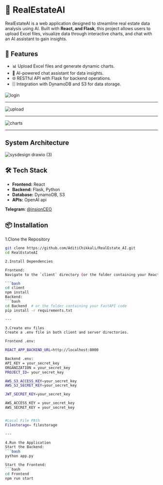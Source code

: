 # 🏡 RealEstateAI
RealEstateAI is a web application designed to streamline real estate data analysis using AI. Built with **React,  and Flask**, this project allows users to upload Excel files, visualize data through interactive charts, and chat with an AI assistant to gain insights.

## 🚀 **Features**
- 📊 Upload Excel files and generate dynamic charts.
- 🤖 AI-powered chat assistant for data insights.
- 🌐 RESTful API with Flask for backend operations.
- 🗄️ Integration with DynamoDB and S3 for data storage.


![login](https://github.com/user-attachments/assets/89155751-4c98-45b9-b15e-14354f236441)

---

![upload](https://github.com/user-attachments/assets/7a18fd9c-a853-4d20-9366-a6623e92a32b)

---

![charts](https://github.com/user-attachments/assets/a00328e0-f5a4-4d51-a8d2-50778146f843)

---

## System Architecture

![sysdesign drawio (3)](https://github.com/user-attachments/assets/e869b37d-6f64-4fce-8186-0098632851a2)

## 🛠 **Tech Stack**
- **Frontend:** React
- **Backend:** Flask, Python
- **Database:** DynamoDB, S3
- **APIs:** OpenAI api


**Telegram**: [@insionCEO](https://t.me/insionCEO)

## 📦 **Installation**


1.Clone the Repository
```bash
git clone https://github.com/AditiChikkali/RealEstate_AI.git
cd RealEstateAI

2.Install Dependencies

Frontend:
Navigate to the `client` directory (or the folder containing your React code) and run:

```bash
cd client
npm install
Backend:
```bash
cd Backend  # or the folder containing your FastAPI code
pip install -r requirements.txt

---

3.Create env files
Create a .env file in both client and server directories.

Frontend .env:

REACT_APP_BACKEND_URL=http://localhost:8000

Backend .env:
API_KEY = your_secret_key
ORGANIZATION = your_secret_key
PROJECT_ID= your_secret_key

AWS_S3_ACCESS_KEY=your_secret_key
AWS_S3_SECRET_KEY=your_secret_key

JWT_SECRET_KEY=your_secret_key

AWS_ACCESS_KEY = your_secret_key
AWS_SECRET_KEY = your_secret_key


#Local File PAth
Filestorage= filestorage

---

4.Run the Application
Start the Backend:
```bash
python app.py

Start the Frontend:
```bash
cd Frontend
npm run start


